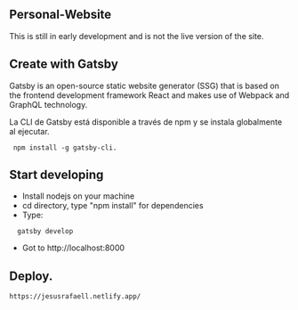 ## Personal-Website

   This is still in early development and is not the live version of the site. 
    
## Create with Gatsby
   Gatsby is an open-source static website generator (SSG) that is based on the frontend development framework React and makes use of Webpack and GraphQL technology.
    
   La CLI de Gatsby está disponible a través de npm y se instala globalmente al ejecutar.
   ```shell
    npm install -g gatsby-cli.
   ```
  
## Start developing

   * Install nodejs on your machine
   * cd directory, type "npm install" for dependencies
   * Type:
  ```shell
    gatsby develop
   ```
   * Got to http://localhost:8000  

## Deploy.

    https://jesusrafaell.netlify.app/

